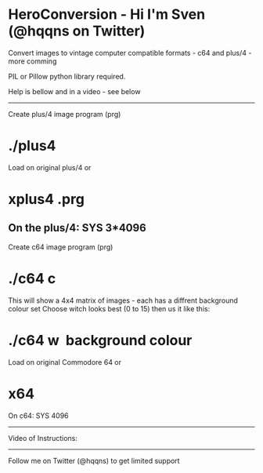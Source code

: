 # HeroConversion - Hi I'm Sven (@hqqns on Twitter)
Convert images to vintage computer compatible formats - c64 and plus/4 - more comming

PIL or Pillow python library required.

Help is bellow and in a video - see below

-------------------------------------------------
Create plus/4 image program (prg)
  # ./plus4 <image>
  
Load on original plus/4 or 
  # xplus4 <image>.prg
On the plus/4: 
  SYS 3*4096
-------------------------------------------------
Create c64 image program (prg)
  # ./c64 c <image>
  
This will show a 4x4 matrix of images - each has a diffrent background colour set 
Choose witch looks best (0 to 15) then us it like this:
  # ./c64 w <image> <programname> background colour 
  
Load on original Commodore 64 or 
  # x64 <image>
On c64:
  SYS 4096
  
---------------------------------------------------

Video of Instructions:
  
-------------------------------------------------  
  
Follow me on Twitter (@hqqns) to get limited support
